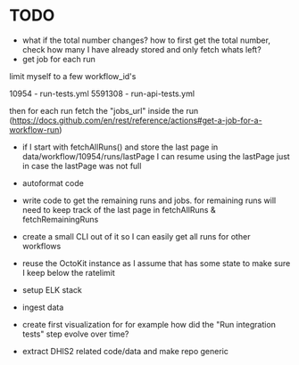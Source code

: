 # TODO

- what if the total number changes? how to first get the total number, check
  how many I have already stored and only fetch whats left?
- get job for each run

limit myself to a few workflow_id's

10954 - run-tests.yml
5591308 - run-api-tests.yml

then for each run fetch the "jobs_url" inside the run
(https://docs.github.com/en/rest/reference/actions#get-a-job-for-a-workflow-run)

- if I start with fetchAllRuns() and store the last page in data/workflow/10954/runs/lastPage
  I can resume using the lastPage just in case the lastPage was not full

- autoformat code
- write code to get the remaining runs and jobs. for remaining runs will need to
  keep track of the last page in fetchAllRuns & fetchRemainingRuns
- create a small CLI out of it so I can easily get all runs for other workflows
- reuse the OctoKit instance as I assume that has some state to make sure I
  keep below the ratelimit
- setup ELK stack
- ingest data
- create first visualization for for example how did the "Run integration tests" step evolve over time?
- extract DHIS2 related code/data and make repo generic
